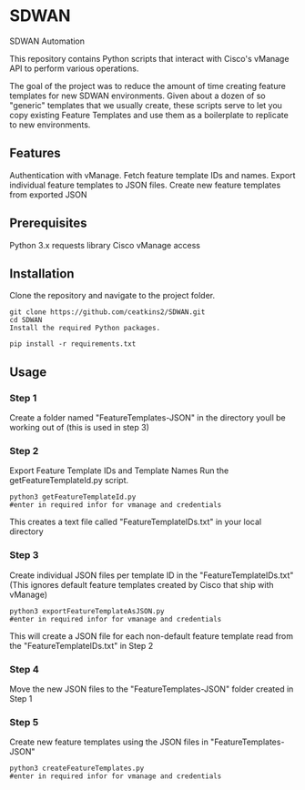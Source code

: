 # SDWAN
SDWAN Automation

This repository contains Python scripts that interact with Cisco's vManage API to perform various operations.

The goal of the project was to reduce the amount of time creating feature templates for new SDWAN environments. Given about a dozen of so "generic" templates that we usually create,
these scripts serve to let you copy existing Feature Templates and use them as a boilerplate to replicate to new environments.


## Features
Authentication with vManage.
Fetch feature template IDs and names.
Export individual feature templates to JSON files.
Create new feature templates from exported JSON

## Prerequisites
Python 3.x
requests library
Cisco vManage access


## Installation
Clone the repository and navigate to the project folder.

```
git clone https://github.com/ceatkins2/SDWAN.git
cd SDWAN
Install the required Python packages.
```

```
pip install -r requirements.txt
```

## Usage
### Step 1
Create a folder named "FeatureTemplates-JSON" in the directory youll be working out of (this is used in step 3)

### Step 2
Export Feature Template IDs and Template Names
Run the getFeatureTemplateId.py script.

```
python3 getFeatureTemplateId.py
#enter in required infor for vmanage and credentials
```
This creates a text file called "FeatureTemplateIDs.txt" in your local directory

### Step 3
Create individual JSON files per template ID in the "FeatureTemplateIDs.txt" (This ignores default feature templates created by Cisco that ship with vManage)

```
python3 exportFeatureTemplateAsJSON.py
#enter in required infor for vmanage and credentials
```
This will create a JSON file for each non-default feature template read from the "FeatureTemplateIDs.txt" in Step 2

### Step 4
Move the new JSON files to the "FeatureTemplates-JSON" folder created in Step 1

### Step 5
Create new feature templates using the JSON files in "FeatureTemplates-JSON"
```
python3 createFeatureTemplates.py
#enter in required infor for vmanage and credentials
```




